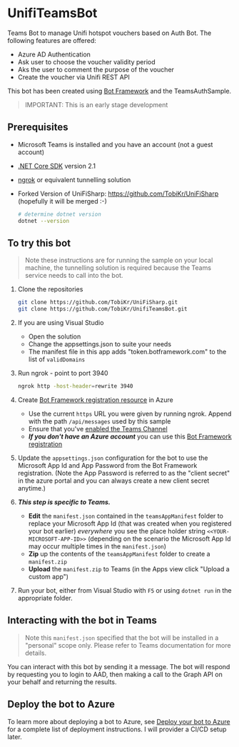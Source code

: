 ﻿# UnifiTeamsBot
Teams Bot to manage Unifi hotspot vouchers based on Auth Bot. The following features are offered:
- Azure AD Authentication
- Ask user to choose the voucher validity period
- Aks the user to comment the purpose of the voucher
- Create the voucher via Unifi REST API

This bot has been created using [Bot Framework](https://dev.botframework.com) and the TeamsAuthSample. 
> IMPORTANT: This is an early stage development

## Prerequisites

- Microsoft Teams is installed and you have an account (not a guest account)
- [.NET Core SDK](https://dotnet.microsoft.com/download) version 2.1
- [ngrok](https://ngrok.com/) or equivalent tunnelling solution
- Forked Version of UniFiSharp: https://github.com/TobiKr/UniFiSharp (hopefully it will be merged :-)

  ```bash
  # determine dotnet version
  dotnet --version
  ```

## To try this bot

> Note these instructions are for running the sample on your local machine, the tunnelling solution is required because
> the Teams service needs to call into the bot.

1) Clone the repositories

    ```bash
    git clone https://github.com/TobiKr/UniFiSharp.git
    git clone https://github.com/TobiKr/UnifiTeamsBot.git
    ```

1) If you are using Visual Studio
    - Open the solution     
    - Change the appsettings.json to suite your needs
    - The manifest file in this app adds "token.botframework.com" to the list of `validDomains`

1) Run ngrok - point to port 3940

    ```bash
    ngrok http -host-header=rewrite 3940
    ```

1) Create [Bot Framework registration resource](https://docs.microsoft.com/en-us/azure/bot-service/bot-service-quickstart-registration) in Azure
    - Use the current `https` URL you were given by running ngrok. Append with the path `/api/messages` used by this sample
    - Ensure that you've [enabled the Teams Channel](https://docs.microsoft.com/en-us/azure/bot-service/channel-connect-teams?view=azure-bot-service-4.0)
    - __*If you don't have an Azure account*__ you can use this [Bot Framework registration](https://docs.microsoft.com/en-us/microsoftteams/platform/bots/how-to/create-a-bot-for-teams#register-your-web-service-with-the-bot-framework)

1) Update the `appsettings.json` configuration for the bot to use the Microsoft App Id and App Password from the Bot Framework registration. (Note the App Password is referred to as the "client secret" in the azure portal and you can always create a new client secret anytime.)

1) __*This step is specific to Teams.*__
    - **Edit** the `manifest.json` contained in the  `teamsAppManifest` folder to replace your Microsoft App Id (that was created when you registered your bot earlier) *everywhere* you see the place holder string `<<YOUR-MICROSOFT-APP-ID>>` (depending on the scenario the Microsoft App Id may occur multiple times in the `manifest.json`)
    - **Zip** up the contents of the `teamsAppManifest` folder to create a `manifest.zip`
    - **Upload** the `manifest.zip` to Teams (in the Apps view click "Upload a custom app")

1) Run your bot, either from Visual Studio with `F5` or using `dotnet run` in the appropriate folder.

## Interacting with the bot in Teams

> Note this `manifest.json` specified that the bot will be installed in a "personal" scope only. Please refer to Teams documentation for more details.

You can interact with this bot by sending it a message. The bot will respond by requesting you to login to AAD, then making a call to the Graph API on your behalf and returning the results.

## Deploy the bot to Azure

To learn more about deploying a bot to Azure, see [Deploy your bot to Azure](https://aka.ms/azuredeployment) for a complete list of deployment instructions. I will provider a CI/CD setup later.
